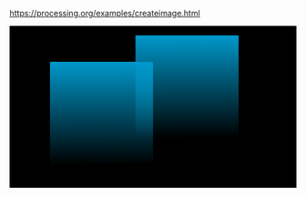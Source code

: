 https://processing.org/examples/createimage.html

![createImage](https://github.com/shirakurak/math_generative_art/blob/main/sketch/images/sketch_210828a_createImage.png)